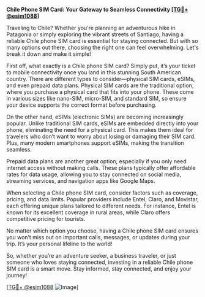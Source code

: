 **Chile Phone SIM Card: Your Gateway to Seamless Connectivity [[TG💪+ @esim1088](https://t.me/s/esim1088)]**

Traveling to Chile? Whether you're planning an adventurous hike in Patagonia or simply exploring the vibrant streets of Santiago, having a reliable Chile phone SIM card is essential for staying connected. But with so many options out there, choosing the right one can feel overwhelming. Let's break it down and make it simple!

First off, what exactly is a Chile phone SIM card? Simply put, it’s your ticket to mobile connectivity once you land in this stunning South American country. There are different types to consider—physical SIM cards, eSIMs, and even prepaid data plans. Physical SIM cards are the traditional option, where you purchase a physical card that fits into your phone. These come in various sizes like nano-SIM, micro-SIM, and standard SIM, so ensure your device supports the correct format before purchasing.

On the other hand, eSIMs (electronic SIMs) are becoming increasingly popular. Unlike traditional SIM cards, eSIMs are embedded directly into your phone, eliminating the need for a physical card. This makes them ideal for travelers who don’t want to worry about losing or damaging their SIM card. Plus, many modern smartphones support eSIMs, making the transition seamless.

Prepaid data plans are another great option, especially if you only need internet access without making calls. These plans typically offer affordable rates for data usage, allowing you to stay connected on social media, streaming services, and navigation apps like Google Maps.

When selecting a Chile phone SIM card, consider factors such as coverage, pricing, and data limits. Popular providers include Entel, Claro, and Movistar, each offering unique plans tailored to different needs. For instance, Entel is known for its excellent coverage in rural areas, while Claro offers competitive pricing for tourists.

No matter which option you choose, having a Chile phone SIM card ensures you won’t miss out on important calls, messages, or updates during your trip. It’s your personal lifeline to the world!

So, whether you’re an adventure seeker, a business traveler, or just someone who loves staying connected, investing in a reliable Chile phone SIM card is a smart move. Stay informed, stay connected, and enjoy your journey!

[[TG💪+ @esim1088](https://t.me/s/esim1088) ![Image](https://i.postimg.cc/Y0z9fWf4/image.png)]